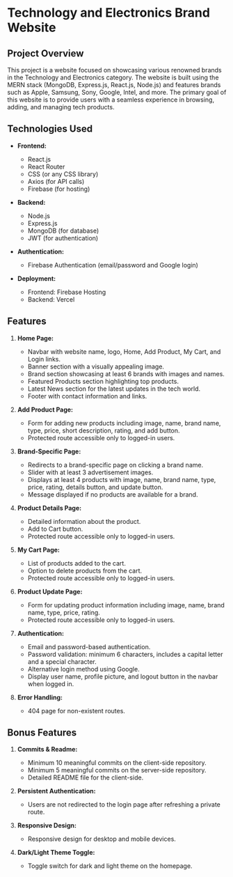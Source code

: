 # Technology and Electronics Brand Website

## Project Overview

This project is a website focused on showcasing various renowned brands in the Technology and Electronics category. The website is built using the MERN stack (MongoDB, Express.js, React.js, Node.js) and features brands such as Apple, Samsung, Sony, Google, Intel, and more. The primary goal of this website is to provide users with a seamless experience in browsing, adding, and managing tech products.

## Technologies Used

- **Frontend:**
  - React.js
  - React Router
  - CSS (or any CSS library)
  - Axios (for API calls)
  - Firebase (for hosting)

- **Backend:**
  - Node.js
  - Express.js
  - MongoDB (for database)
  - JWT (for authentication)

- **Authentication:**
  - Firebase Authentication (email/password and Google login)

- **Deployment:**
  - Frontend: Firebase Hosting
  - Backend: Vercel

## Features

1. **Home Page:**
   - Navbar with website name, logo, Home, Add Product, My Cart, and Login links.
   - Banner section with a visually appealing image.
   - Brand section showcasing at least 6 brands with images and names.
   - Featured Products section highlighting top products.
   - Latest News section for the latest updates in the tech world.
   - Footer with contact information and links.

2. **Add Product Page:**
   - Form for adding new products including image, name, brand name, type, price, short description, rating, and add button.
   - Protected route accessible only to logged-in users.

3. **Brand-Specific Page:**
   - Redirects to a brand-specific page on clicking a brand name.
   - Slider with at least 3 advertisement images.
   - Displays at least 4 products with image, name, brand name, type, price, rating, details button, and update button.
   - Message displayed if no products are available for a brand.

4. **Product Details Page:**
   - Detailed information about the product.
   - Add to Cart button.
   - Protected route accessible only to logged-in users.

5. **My Cart Page:**
   - List of products added to the cart.
   - Option to delete products from the cart.
   - Protected route accessible only to logged-in users.

6. **Product Update Page:**
   - Form for updating product information including image, name, brand name, type, price, rating.
   - Protected route accessible only to logged-in users.

7. **Authentication:**
   - Email and password-based authentication.
   - Password validation: minimum 6 characters, includes a capital letter and a special character.
   - Alternative login method using Google.
   - Display user name, profile picture, and logout button in the navbar when logged in.

8. **Error Handling:**
   - 404 page for non-existent routes.

## Bonus Features

1. **Commits & Readme:**
   - Minimum 10 meaningful commits on the client-side repository.
   - Minimum 5 meaningful commits on the server-side repository.
   - Detailed README file for the client-side.

2. **Persistent Authentication:**
   - Users are not redirected to the login page after refreshing a private route.

3. **Responsive Design:**
   - Responsive design for desktop and mobile devices.

4. **Dark/Light Theme Toggle:**
   - Toggle switch for dark and light theme on the homepage.

